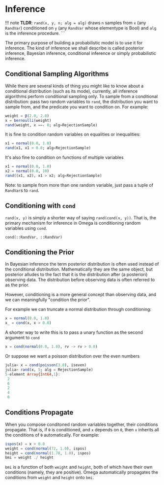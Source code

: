 # Inference

!!! note
    **TLDR**: `rand(x, y, n; alg = alg)` draws `n` samples from `x` (any `RandVar`) conditioned on `y` (any `RandVar` whose elementype is Bool) and `alg` is the inference procedure.
    ```


The primary purpose of building a probabilistic model is to use it for inference.
The kind of inference we shall describe is called posterior inference, Bayesian inference, conditional inference or simply probabilistic inference.

## Conditional Sampling Algorithms

While there are several kinds of thing you might like to know about a conditional distribution (such as its mode), currently, all inference algorithms perform conditional sampling only.
To sample from a conditional distribution: pass two random variables to `rand`, the distribution you want to sample from, and the predicate you want to condition on. For example:

```julia
weight = β(2.0, 2.0)
x = bernoulli(weight)
rand(weight, x ==ᵣ 0; alg=RejectionSample)
```

It is fine to condition random variables on equalities or inequalities:

```julia
x1 = normal(0.0, 1.0)
rand(x1, x1 > 0.0; alg=RejectionSample)
```

It's also fine to condition on functions of multiple variables

```julia
x1 = normal(0.0, 1.0)
x2 = normal(0.0, 10)
rand((x1, x2), x1 > x2; alg=RejectionSample)
```

Note: to sample from more than one random variable, just pass a tuple of `RandVar`s to `rand`.

## Conditioning with `cond` 

`rand(x, y)` is simply a shorter way of saying `rand(cond(x, y))`.
That is, the primary mechanism for inference in Omega is conditioning random variables using `cond`.

```@docs
cond(::RandVar, ::RandVar)
```

## Conditioning the Prior

In Bayesian inference the term posterior distribution is often used instead of the conditional distribution.  Mathematically they are the same object, but posterior alludes to the fact that it is the distribution after (a posteriori) observing data. The distribution before observing data is often referred to as the prior.

However, conditioning is a more general concept than observing data, and we can meaningfully "condition the prior".

For example we can truncate a normal distribution through conditioning:

```julia
x = normal(0.0, 1.0)
x_ = cond(x, x > 0.0)
```

A shorter way to write this is to pass a unary function as the second argument to `cond`

```julia
x = cond(normal(0.0, 1.0), rv -> rv > 0.0)
```

Or suppose we want a poisson distribution over the even numbers

```julia
julia> x = cond(poisson(3.0), iseven)
julia> rand(x, 5; alg = RejectionSample)
5-element Array{Int64,1}:
 2
 6
 2
 4
 0
```

## Conditions Propagate
When you compose conditoned random variables together, their conditions propagate.  That is, if `θ` is conditioned, and `x` depends on `θ`, then `x` inherits all the conditions of `θ` automatically.  For example:

```julia
ispos(x) = x > 0.0
weight = cond(normal(72, 1.0), ispos)
height = cond(normal(1.78, 1.0), ispos)
bmi = weight ./ height
```

`bmi` is a function of both `weight` and `height`, both of which have their own conditions (namely, they are positive).
Omega automatically propagates the conditions from `weight` and `height` onto `bmi`.
